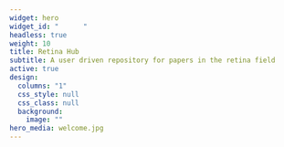 ```yaml
---
widget: hero
widget_id: "      "
headless: true
weight: 10
title: Retina Hub
subtitle: A user driven repository for papers in the retina field
active: true
design:
  columns: "1"
  css_style: null
  css_class: null
  background:
    image: ""
hero_media: welcome.jpg
---
```

<br>
